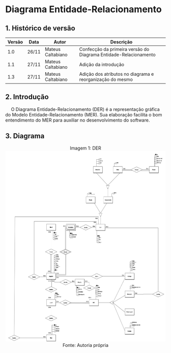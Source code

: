 # Diagrama Entidade-Relacionamento

## 1. Histórico de versão

| Versão | Data  | Autor             | Descrição                                                        |
| ------ | ----- | ----------------- | ---------------------------------------------------------------- |
| 1.0    | 26/11 | Mateus Caltabiano | Confecção da primeira versão do Diagrama Entidade-Relacionamento |
| 1.1    | 27/11 | Mateus Caltabiano | Adição da introdução                                             |
| 1.3    | 27/11 | Mateus Caltabiano | Adição dos atributos no diagrama e reorganização do mesmo        |

## 2. Introdução

<p>
    &emsp; O Diagrama Entidade-Relacionamento (DER) é a representação gráfica do Modelo Entidade-Relacionamento (MER). Sua elaboração facilita o bom entendimento do MER para auxiliar no desenvolvimento do software.
</p>

## 3. Diagrama

<div style="text-align: center">
Imagem 1: DER
</div>

<img class="card-img img-fluid rounded" width="1200" height="600" src="https://github.com/SBD1/2022.2-grupo-God-of-War/blob/main/img/DER_V2.png?raw=true">

<div style="text-align: center">
Fonte: Autoria própria
</div>